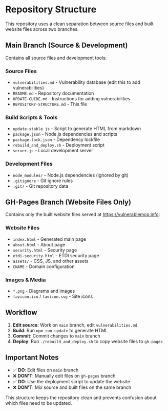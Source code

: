 # Repository Structure

This repository uses a clean separation between source files and built website files across two branches.

## Main Branch (Source & Development)

Contains all source files and development tools:

### Source Files
- `vulnerabilities.md` - Vulnerability database (edit this to add vulnerabilities)
- `README.md` - Repository documentation  
- `UPDATE-GUIDE.md` - Instructions for adding vulnerabilities
- `REPOSITORY-STRUCTURE.md` - This file

### Build Scripts & Tools
- `update-stable.js` - Script to generate HTML from markdown
- `package.json` - Node.js dependencies and scripts
- `package-lock.json` - Dependency lockfile
- `rebuild_and_deploy.sh` - Deployment script
- `server.js` - Local development server

### Development Files
- `node_modules/` - Node.js dependencies (ignored by git)
- `.gitignore` - Git ignore rules
- `.git/` - Git repository data

## GH-Pages Branch (Website Files Only)

Contains only the built website files served at https://vulnerablemcp.info:

### Website Files
- `index.html` - Generated main page
- `about.html` - About page
- `security.html` - Security page  
- `etdi-security.html` - ETDI security page
- `assets/` - CSS, JS, and other assets
- `CNAME` - Domain configuration

### Images & Media
- `*.png` - Diagrams and images
- `favicon.ico` / `favicon.svg` - Site icons

## Workflow

1. **Edit source**: Work on `main` branch, edit `vulnerabilities.md`
2. **Build**: Run `npm run update` to generate HTML
3. **Commit**: Commit changes to `main` branch
4. **Deploy**: Run `./rebuild_and_deploy.sh` to copy website files to `gh-pages`

## Important Notes

- ✅ **DO**: Edit files on `main` branch
- ❌ **DON'T**: Manually edit files on `gh-pages` branch
- ✅ **DO**: Use the deployment script to update the website
- ❌ **DON'T**: Mix source and built files on the same branch

This structure keeps the repository clean and prevents confusion about which files need to be updated. 